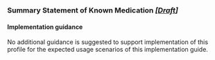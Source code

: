 ### Summary Statement of Known Medication *[[Draft](http://hl7.org/fhir/stu3/valueset-publication-status.html)]*


#### Implementation guidance
No additional guidance is suggested to support implementation of this profile for the expected usage scenarios of this implementation guide.
